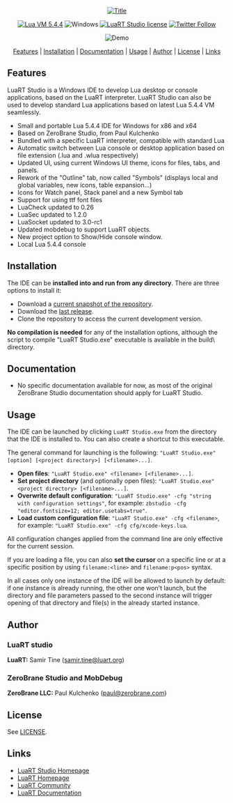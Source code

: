 <div align="center">

[![Title][title]](https://studio.luart.org/)

[![Lua VM 5.4.4](https://badgen.net/badge/Lua%20VM/5.4.4/yellow)](https://www.lua.org/)
![Windows](https://badgen.net/badge/Windows/Vista%20and%20later/blue?icon=windows)
[![LuaRT Studio license](https://badgen.net/badge/License/MIT/green)](#license)
[![Twitter Follow](https://img.shields.io/twitter/follow/__LuaRT__?style=social)](https://www.twitter.com/__LuaRT__)
  
![Demo][demo] 
  
[Features](#features) |
[Installation](#installation) |
[Documentation](#documentation) |
[Usage](#usage) |
[Author](#author) |
[License](#license) |
[Links](#links)

</div>

## Features

LuaRT Studio is a Windows IDE to develop Lua desktop or console applications, based on the LuaRT interpreter. LuaRT Studio can also be used to develop standard Lua applications based on latest Lua 5.4.4 VM seamlessly.

* Small and portable Lua 5.4.4 IDE for Windows for x86 and x64
* Based on ZeroBrane Studio, from Paul Kulchenko 
* Bundled with a specific LuaRT interpreter, compatible with standard Lua
* Automatic switch between Lua console or desktop application based on file extension (.lua and .wlua respectively)
* Updated UI, using current Windows UI theme, icons for files, tabs, and panels.
* Rework of the "Outline" tab, now called "Symbols" (displays local and global variables, new icons, table expansion...)
* Icons for Watch panel, Stack panel and a new Symbol tab
* Support for using ttf font files
* LuaCheck updated to 0.26
* LuaSec updated to 1.2.0
* LuaSocket updated to 3.0-rc1
* Updated mobdebug to support LuaRT objects.
* New project option to Show/Hide console window.
* Local Lua 5.4.4 console 

## Installation

The IDE can be **installed into and run from any directory**. There are three options to install it:

* Download a [current snapshot of the repository](https://github.com/samyeyo/LuaRT-Studio/).
* Download the [last release](https://github.com/samyeyo/LuaRT-Studio/releases/).
* Clone the repository to access the current development version.

**No compilation is needed** for any of the installation options, although the script to compile "LuaRT Studio.exe" executable is available in the build\ directory.

## Documentation

* No specific documentation available for now, as most of the original ZeroBrane Studio documentation should apply for LuaRT Studio.

## Usage

The IDE can be launched by clicking `LuaRT Studio.exe` from the directory that the IDE is installed to. You can also create a shortcut to this executable.

The general command for launching is the following: `"LuaRT Studio.exe" [option] [<project directory>] [<filename>...]`.

* **Open files**: `"LuaRT Studio.exe" <filename> [<filename>...]`.
* **Set project directory** (and optionally open files): `"LuaRT Studio.exe" <project directory> [<filename>...]`.
* **Overwrite default configuration**: `"LuaRT Studio.exe" -cfg "string with configuration settings"`, for example: `zbstudio -cfg "editor.fontsize=12; editor.usetabs=true"`.
* **Load custom configuration file**: `"LuaRT Studio.exe" -cfg <filename>`, for example: `"LuaRT Studio.exe" -cfg cfg/xcode-keys.lua`.

All configuration changes applied from the command line are only effective for the current session.

If you are loading a file, you can also **set the cursor** on a specific line or at a specific position by using `filename:<line>` and `filename:p<pos>` syntax.

In all cases only one instance of the IDE will be allowed to launch by default:
if one instance is already running, the other one won't launch, but the directory and file parameters
passed to the second instance will trigger opening of that directory and file(s) in the already started instance.

## Author

### LuaRT studio

  **LuaRT:** Samir Tine (samir.tine@luart.org)

### ZeroBrane Studio and MobDebug

  **ZeroBrane LLC:** Paul Kulchenko (paul@zerobrane.com)
 
## License

See [LICENSE](LICENSE).

## Links

- [LuaRT Studio Homepage](https://studio.luart.org/)
- [LuaRT Homepage](http://www.luart.org/)
- [LuaRT Community](http://community.luart.org/)
- [LuaRT Documentation](http://www.luart.org/doc)

[demo]: https://studio.luart.org/ide.png
[title]: https://studio.luart.org/logo.png
